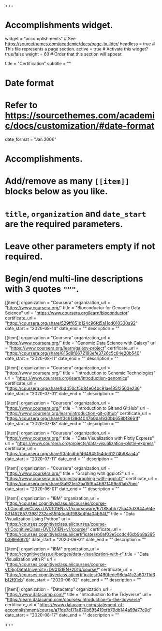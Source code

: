 +++
# Accomplishments widget.
widget = "accomplishments"  # See https://sourcethemes.com/academic/docs/page-builder/
headless = true  # This file represents a page section.
active = true  # Activate this widget? true/false
weight = 60  # Order that this section will appear.

title = "Certification"
subtitle = ""

# Date format
#   Refer to https://sourcethemes.com/academic/docs/customization/#date-format
date_format = "Jan 2006"

# Accomplishments.
#   Add/remove as many `[[item]]` blocks below as you like.
#   `title`, `organization` and `date_start` are the required parameters.
#   Leave other parameters empty if not required.
#   Begin/end multi-line descriptions with 3 quotes `"""`.

[[item]]
  organization = "Coursera"
  organization_url = "https://www.coursera.org/"
  title = "Bioconductor for Genomic Data Science"
  url = "https://www.coursera.org/learn/bioconductor"
  certificate_url = "https://coursera.org/share/529ff051b124c96fd5a11cd010330a92"
  date_start = "2020-08-14"
  date_end = ""
  description = ""

[[item]]
  organization = "Coursera"
  organization_url = "https://www.coursera.org/"
  title = "Genomic Data Science with Galaxy"
  url = "https://www.coursera.org/learn/galaxy-project"
  certificate_url = "https://coursera.org/share/815d8f6672193efe3726c5c84e20b540"
  date_start = "2020-08-11"
  date_end = ""
  description = ""
  
[[item]]
  organization = "Coursera"
  organization_url = "https://www.coursera.org/"
  title = "Introduction to Genomic Technologies"
  url = "https://www.coursera.org/learn/introduction-genomics"
  certificate_url = "https://coursera.org/share/bd450cf5b84e04bc91ae185f2563e236"
  date_start = "2020-07-01"
  date_end = ""
  description = ""

[[item]]
  organization = "Coursera"
  organization_url = "https://www.coursera.org/"
  title = "Introduction to Git and GitHub"
  url = "https://www.coursera.org/learn/introduction-git-github"
  certificate_url = "https://coursera.org/share/f3c9138d4047b0da1930bb658bf8661f"
  date_start = "2020-07-18"
  date_end = ""
  description = ""
  
  [[item]]
  organization = "Coursera"
  organization_url = "https://www.coursera.org/"
  title = "Data Visualization with Plotly Express"
  url = "https://www.coursera.org/projects/data-visualization-plotly-express"
  certificate_url = "https://coursera.org/share/f3afcdbbf464945f54dc61274b98aa4a"
  date_start = "2020-07-11"
  date_end = ""
  description = ""
  
  [[item]]
  organization = "Coursera"
  organization_url = "https://www.coursera.org/"
  title = "Graphing with ggplot2"
  url = "https://www.coursera.org/projects/graphing-with-ggplot2"
  certificate_url = "https://coursera.org/share/8a921ec2aa15f6b4b971499c61ab7bec"
  date_start = "2020-06-01"
  date_end = ""
  description = ""
  
  [[item]]
  organization = "IBM"
  organization_url = "https://courses.cognitiveclass.ai/courses/course-v1:CognitiveClass+DV0101EN+v1/courseware/67f88abb725a43d3844a64e831452857/3981232ae85f4dc4b1988c4fda04b94f/"
  title = "Data Visualization Using Python"
  url = "https://courses.cognitiveclass.ai/courses/course-v1:CognitiveClass+DV0101EN+v1/course/"
  certificate_url = "https://courses.cognitiveclass.ai/certificates/b0af03e5ccdc46cb9b8a365b399e9820"
  date_start = "2020-06-01"
  date_end = ""
  description = ""
  
  [[item]]
  organization = "IBM"
  organization_url = "https://cognitiveclass.ai/badges/data-visualization-with-r"
  title = "Data Visualization with R"
  url = "https://courses.cognitiveclass.ai/courses/course-v1:BigDataUniversity+DV0151EN+2016/course/"
  certificate_url = "https://courses.cognitiveclass.ai/certificates/0490fede98da41c2a60711d3b12f91cb"
  date_start = "2020-06-02"
  date_end = ""
  description = ""

[[item]]
  organization = "Datacamp"
  organization_url = "https://www.datacamp.com/"
  title = "Introduction to the Tidyverse"
  url = "https://learn.datacamp.com/courses/introduction-to-the-tidyverse"
  certificate_url = "https://www.datacamp.com/statement-of-accomplishment/course/a7fde7ef71a670b695419cfb79db144a99a77c0d"
  date_start = "2020-08-17"
  date_end = ""
  description = ""




+++

